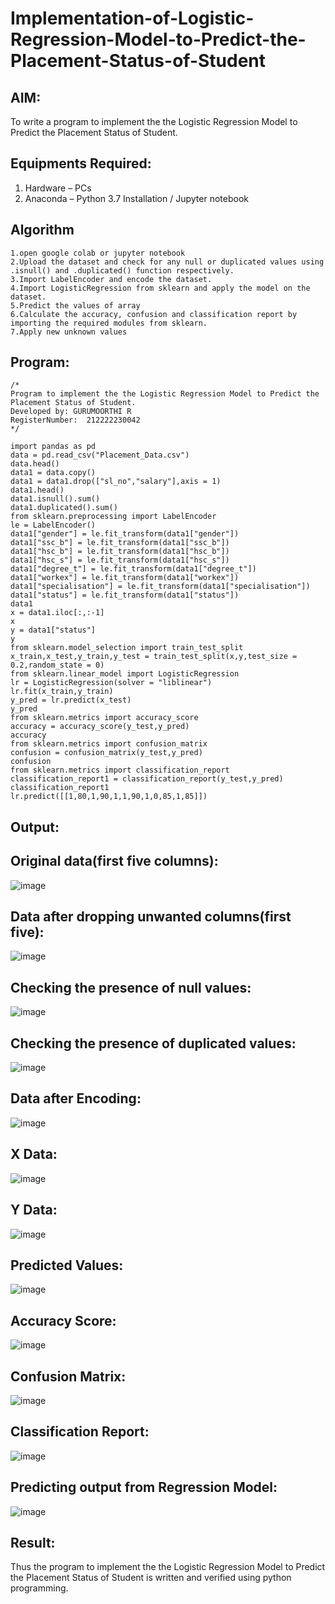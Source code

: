 # Implementation-of-Logistic-Regression-Model-to-Predict-the-Placement-Status-of-Student

## AIM:
To write a program to implement the the Logistic Regression Model to Predict the Placement Status of Student.

## Equipments Required:
1. Hardware – PCs
2. Anaconda – Python 3.7 Installation / Jupyter notebook

## Algorithm
```
1.open google colab or jupyter notebook
2.Upload the dataset and check for any null or duplicated values using .isnull() and .duplicated() function respectively.
3.Import LabelEncoder and encode the dataset.
4.Import LogisticRegression from sklearn and apply the model on the dataset. 
5.Predict the values of array
6.Calculate the accuracy, confusion and classification report by importing the required modules from sklearn. 
7.Apply new unknown values
```
## Program:
```
/*
Program to implement the the Logistic Regression Model to Predict the Placement Status of Student.
Developed by: GURUMOORTHI R
RegisterNumber:  212222230042
*/
```
```
import pandas as pd
data = pd.read_csv("Placement_Data.csv")
data.head()
data1 = data.copy()
data1 = data1.drop(["sl_no","salary"],axis = 1)
data1.head()
data1.isnull().sum()
data1.duplicated().sum()
from sklearn.preprocessing import LabelEncoder
le = LabelEncoder()
data1["gender"] = le.fit_transform(data1["gender"])
data1["ssc_b"] = le.fit_transform(data1["ssc_b"])
data1["hsc_b"] = le.fit_transform(data1["hsc_b"])
data1["hsc_s"] = le.fit_transform(data1["hsc_s"])
data1["degree_t"] = le.fit_transform(data1["degree_t"])
data1["workex"] = le.fit_transform(data1["workex"])
data1["specialisation"] = le.fit_transform(data1["specialisation"])
data1["status"] = le.fit_transform(data1["status"])
data1
x = data1.iloc[:,:-1]
x
y = data1["status"]
y
from sklearn.model_selection import train_test_split
x_train,x_test,y_train,y_test = train_test_split(x,y,test_size = 0.2,random_state = 0)
from sklearn.linear_model import LogisticRegression
lr = LogisticRegression(solver = "liblinear")
lr.fit(x_train,y_train)
y_pred = lr.predict(x_test)
y_pred
from sklearn.metrics import accuracy_score
accuracy = accuracy_score(y_test,y_pred)
accuracy
from sklearn.metrics import confusion_matrix
confusion = confusion_matrix(y_test,y_pred)
confusion
from sklearn.metrics import classification_report
classification_report1 = classification_report(y_test,y_pred)
classification_report1
lr.predict([[1,80,1,90,1,1,90,1,0,85,1,85]])
```

## Output:
## Original data(first five columns):

![image](https://github.com/gururamu08/Implementation-of-Logistic-Regression-Model-to-Predict-the-Placement-Status-of-Student/assets/118707009/2e473c2c-2bbb-4a0d-88a8-2afc3fda4b4e)

## Data after dropping unwanted columns(first five):

![image](https://github.com/gururamu08/Implementation-of-Logistic-Regression-Model-to-Predict-the-Placement-Status-of-Student/assets/118707009/2257dcb1-360f-436e-aeb6-d03e2fca0fa0)

## Checking the presence of null values:

![image](https://github.com/gururamu08/Implementation-of-Logistic-Regression-Model-to-Predict-the-Placement-Status-of-Student/assets/118707009/8b681a86-680e-47d8-88e1-06e05e711583)

## Checking the presence of duplicated values:

![image](https://github.com/gururamu08/Implementation-of-Logistic-Regression-Model-to-Predict-the-Placement-Status-of-Student/assets/118707009/67dd2a62-c36e-43b5-a8ab-f2d3ce9ee6f3)

## Data after Encoding:

![image](https://github.com/gururamu08/Implementation-of-Logistic-Regression-Model-to-Predict-the-Placement-Status-of-Student/assets/118707009/e5f9deff-a8e9-4496-a9e5-89b566274857)

## X Data:

![image](https://github.com/gururamu08/Implementation-of-Logistic-Regression-Model-to-Predict-the-Placement-Status-of-Student/assets/118707009/b94fb92d-881d-44c0-8737-3bf0cc578394)


## Y Data:

![image](https://github.com/gururamu08/Implementation-of-Logistic-Regression-Model-to-Predict-the-Placement-Status-of-Student/assets/118707009/b87f5c68-9a28-4491-9d4b-e87f5b5a9335)


## Predicted Values:

![image](https://github.com/gururamu08/Implementation-of-Logistic-Regression-Model-to-Predict-the-Placement-Status-of-Student/assets/118707009/2f765029-fe8c-491c-af09-54e9fdb3cfe6)

## Accuracy Score:

![image](https://github.com/gururamu08/Implementation-of-Logistic-Regression-Model-to-Predict-the-Placement-Status-of-Student/assets/118707009/8bdd5339-b012-478a-8c65-d6446df5a41f)

## Confusion Matrix:

![image](https://github.com/gururamu08/Implementation-of-Logistic-Regression-Model-to-Predict-the-Placement-Status-of-Student/assets/118707009/452da6ea-1c2e-48e3-bcbd-d3f648f2a6ff)

## Classification Report:

![image](https://github.com/gururamu08/Implementation-of-Logistic-Regression-Model-to-Predict-the-Placement-Status-of-Student/assets/118707009/f734dac9-db1f-47b9-bf85-3e532ff92ddf)

## Predicting output from Regression Model:

![image](https://github.com/gururamu08/Implementation-of-Logistic-Regression-Model-to-Predict-the-Placement-Status-of-Student/assets/118707009/614b6d4f-dbf7-4918-91aa-fe0cfacf25c7)



## Result:
Thus the program to implement the the Logistic Regression Model to Predict the Placement Status of Student is written and verified using python programming.
